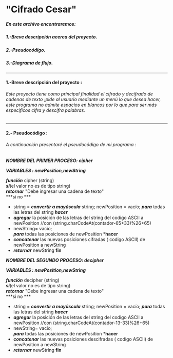# "Cifrado Cesar"

##### En este archivo encontraremos:
##### 1.-Breve descripción acerca del proyecto.
##### 2.-Pseudocódigo.
##### 3.-Diagrama de flujo.
***
#### 1.-Breve descripción del proyecto :
###### Este proyecto tiene como principal finalidad el cifrado y decifrado de cadenas de texto ;pide al usuario mediante un menú lo que desea hacer, este programa no admite espacios en blancos por lo que para ser más especificos cifra y descifra palabras.

***
#### 2.- Pseudocódigo :
###### A continuación presentaré el pseudocódigo de mi programa :
***NOMBRE DEL PRIMER PROCESO: cipher***

***VARIABLES : newPosition,newString***

***función*** cipher (string)    
***si***(el valor no es de tipo string)   
***retornar*** "Debe ingresar una cadena de texto"  
***si no ***
* string = ***convertir a mayúscula*** string;
newPosition = vacío;
***para*** todas las letras del string ***hacer***  
* ***agregar*** la posición de las letras del string del codigo ASCII a newPosition //con (string.charCodeAt(contador-65+33)%26+65)    
* newString= vacio;  
***para***
 todas las posiciones de newPosition ***hacer**
*  ***concatenar*** las nuevas posiciones cifradas ( codigo ASCII) de newPosition a newString
* ***retornar*** newString **fin**   


***NOMBRE DEL SEGUNDO  PROCESO: decipher***

***VARIABLES : newPosition,newString***

***función*** decipher (string)    
***si***(el valor no es de tipo string)   
***retornar*** "Debe ingresar una cadena de texto"  
***si no ***
* string = ***convertir a mayúscula*** string;
newPosition = vacío;
***para*** todas las letras del string ***hacer***  
* ***agregar*** la posición de las letras del string del codigo ASCII a newPosition //con (string.charCodeAt(contador-13-33)%26+65)  
* newString= vacio;  
***para***
 todas las posiciones de newPosition ***hacer**
*  ***concatenar*** las nuevas posiciones descifradas ( codigo ASCII) de newPosition a newString
* ***retornar*** newString **fin**  
